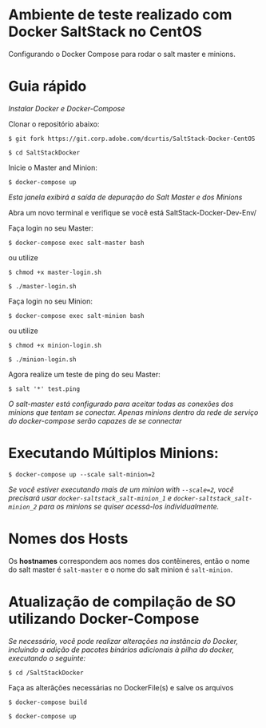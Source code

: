 # Ambiente de teste realizado com Docker SaltStack no CentOS 
Configurando o Docker Compose para rodar o salt master e minions.

# Guia rápido

*Instalar Docker e Docker-Compose*

Clonar o repositório abaixo:

`$ git fork https://git.corp.adobe.com/dcurtis/SaltStack-Docker-CentOS`

`$ cd SaltStackDocker`

Inicie o Master and Minion:

`$ docker-compose up`

*Esta janela exibirá a saída de depuração do Salt Master e dos Minions*

Abra um novo terminal e verifique se você está SaltStack-Docker-Dev-Env/

Faça login no seu Master:

`$ docker-compose exec salt-master bash`

ou utilize

`$ chmod +x master-login.sh`

`$ ./master-login.sh`

Faça login no seu Minion:

`$ docker-compose exec salt-minion bash`

ou utilize

`$ chmod +x minion-login.sh`

`$ ./minion-login.sh`

Agora realize um teste de ping do seu Master:

`$ salt '*' test.ping`

*O salt-master está configurado para aceitar todas as conexões dos minions que tentam se conectar. Apenas minions dentro da rede de serviço do docker-compose serão capazes de se connectar*

# Executando Múltiplos Minions:

`$ docker-compose up --scale salt-minion=2`

*Se você estiver executando mais de um minion with `--scale=2`, você precisará usar `docker-saltstack_salt-minion_1` e `docker-saltstack_salt-minion_2` para os minions se quiser acessá-los individualmente.*

# Nomes dos Hosts
Os **hostnames** correspondem aos nomes dos contêineres, então o nome do salt master é `salt-master` e o nome do salt minion é `salt-minion`.

# Atualização de compilação de SO utilizando Docker-Compose

*Se necessário, você pode realizar alterações na instância do Docker, incluindo a adição de pacotes binários adicionais à pilha do docker, executando o seguinte:*

`$ cd /SaltStackDocker`

Faça as alterãções necessárias no DockerFile(s) e salve os arquivos

`$ docker-compose build`

`$ docker-compose up`
